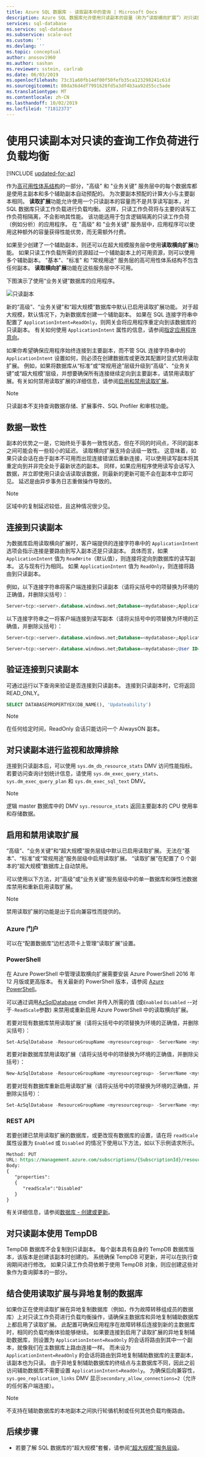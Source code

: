```yaml
---
title: Azure SQL 数据库 - 读取副本中的查询 | Microsoft Docs
description: Azure SQL 数据库允许使用只读副本的容量（称为“读取横向扩展”）对只读的工作负荷进行负载均衡。
services: sql-database
ms.service: sql-database
ms.subservice: scale-out
ms.custom: ''
ms.devlang: ''
ms.topic: conceptual
author: anosov1960
ms.author: sashan
ms.reviewer: sstein, carlrab
ms.date: 06/03/2019
ms.openlocfilehash: 73c31a60fb14df00f50fefb35ca123298241c61d
ms.sourcegitcommit: 80da36d4df7991628fd5a3df4b3aa92d55cc5ade
ms.translationtype: MT
ms.contentlocale: zh-CN
ms.lasthandoff: 10/02/2019
ms.locfileid: "71812373"
---
```

# <a name="use-read-only-replicas-to-load-balance-read-only-query-workloads"></a>使用只读副本对只读的查询工作负荷进行负载均衡

[!INCLUDE [updated-for-az](../../includes/updated-for-az.md)]

作为[高可用性体系结构](./sql-database-high-availability.md#premium-and-business-critical-service-tier-availability)的一部分，"高级" 和 "业务关键" 服务层中的每个数据库都是使用主副本和多个辅助副本自动预配的。 为次要副本预配的计算大小与主要副本相同。 **读取扩展**功能允许使用一个只读副本的容量而不是共享读写副本，对 SQL 数据库只读工作负载进行负载均衡。 这样，只读工作负荷将与主要的读写工作负荷相隔离，不会影响其性能。 该功能适用于包含逻辑隔离的只读工作负荷（例如分析）的应用程序。 在 "高级" 和 "业务关键" 服务层中，应用程序可以使用这种额外的容量获得性能优势，而无需额外付费。

如果至少创建了一个辅助副本，则还可以在超大规模服务层中使用**读取横向扩展**功能。 如果只读工作负载所需的资源超过一个辅助副本上的可用资源，则可以使用多个辅助副本。 "基本"、"标准" 和 "常规用途" 服务层的高可用性体系结构不包含任何副本。 **读取横向扩展**功能在这些服务层中不可用。

下图演示了使用“业务关键”数据库的应用程序。

![只读副本](media/sql-database-read-scale-out/business-critical-service-tier-read-scale-out.png)

新的“高级”、“业务关键”和“超大规模”数据库中默认已启用读取扩展功能。 对于超大规模，默认情况下，为新数据库创建一个辅助副本。 如果在 SQL 连接字符串中配置了 `ApplicationIntent=ReadOnly`，则网关会将应用程序重定向到该数据库的只读副本。 有关如何使用 `ApplicationIntent` 属性的信息，请参阅[指定应用程序意向](https://docs.microsoft.com/sql/relational-databases/native-client/features/sql-server-native-client-support-for-high-availability-disaster-recovery#specifying-application-intent)。

如果你希望确保应用程序始终连接到主要副本，而不管 SQL 连接字符串中的 `ApplicationIntent` 设置如何，则必须在创建数据库或更改其配置时显式禁用读取扩展。 例如，如果将数据库从“标准”或“常规用途”层级升级到“高级”、“业务关键”或“超大规模”层级，并想要确保所有连接继续定向到主要副本，请禁用读取扩展。有关如何禁用读取扩展的详细信息，请参阅[启用和禁用读取扩展](#enable-and-disable-read-scale-out)。

> [!NOTE]
> 只读副本不支持查询数据存储、扩展事件、SQL Profiler 和审核功能。 

## <a name="data-consistency"></a>数据一致性

副本的优势之一是，它始终处于事务一致性状态，但在不同的时间点，不同的副本之间可能会有一些较小的延迟。 读取横向扩展支持会话级一致性。 这意味着，如果只读会话在由于副本不可用而出现连接错误后重新连接，可以使用读写副本将其重定向到并非完全处于最新状态的副本。 同样，如果应用程序使用读写会话写入数据，并立即使用只读会话读取该数据，则最新的更新可能不会在副本中立即可见。 延迟是由异步事务日志重做操作导致的。

> [!NOTE]
> 区域中的复制延迟较低，且这种情况很少见。

## <a name="connect-to-a-read-only-replica"></a>连接到只读副本

为数据库启用读取横向扩展时，客户端提供的连接字符串中的 `ApplicationIntent` 选项会指示连接是要路由到写入副本还是只读副本。 具体而言，如果 `ApplicationIntent` 值为 `ReadWrite`（默认值），则连接将定向到数据库的读写副本。 这与现有行为相同。 如果 `ApplicationIntent` 值为 `ReadOnly`，则连接将路由到只读副本。

例如，以下连接字符串将客户端连接到只读副本（请将尖括号中的项替换为环境的正确值，并删除尖括号）：

```SQL
Server=tcp:<server>.database.windows.net;Database=<mydatabase>;ApplicationIntent=ReadOnly;User ID=<myLogin>;Password=<myPassword>;Trusted_Connection=False; Encrypt=True;
```

以下连接字符串之一将客户端连接到读写副本（请将尖括号中的项替换为环境的正确值，并删除尖括号）：

```SQL
Server=tcp:<server>.database.windows.net;Database=<mydatabase>;ApplicationIntent=ReadWrite;User ID=<myLogin>;Password=<myPassword>;Trusted_Connection=False; Encrypt=True;

Server=tcp:<server>.database.windows.net;Database=<mydatabase>;User ID=<myLogin>;Password=<myPassword>;Trusted_Connection=False; Encrypt=True;
```

## <a name="verify-that-a-connection-is-to-a-read-only-replica"></a>验证连接到只读副本

可通过运行以下查询来验证是否连接到只读副本。 连接到只读副本时，它将返回 READ_ONLY。

```SQL
SELECT DATABASEPROPERTYEX(DB_NAME(), 'Updateability')
```

> [!NOTE]
> 在任何给定时间，ReadOnly 会话只能访问一个 AlwaysON 副本。

## <a name="monitoring-and-troubleshooting-read-only-replica"></a>对只读副本进行监视和故障排除

连接到只读副本后，可以使用 `sys.dm_db_resource_stats` DMV 访问性能指标。 若要访问查询计划统计信息，请使用 `sys.dm_exec_query_stats`、`sys.dm_exec_query_plan` 和 `sys.dm_exec_sql_text` DMV。

> [!NOTE]
> 逻辑 master 数据库中的 DMV `sys.resource_stats` 返回主要副本的 CPU 使用率和存储数据。


## <a name="enable-and-disable-read-scale-out"></a>启用和禁用读取扩展

“高级”、“业务关键”和“超大规模”服务层级中默认已启用读取扩展。 无法在“基本”、“标准”或“常规用途”服务层级中启用读取扩展。 “读取扩展”在配置了 0 个副本的“超大规模”数据库上自动禁用。 

可以使用以下方法，对“高级”或“业务关键”服务层级中的单一数据库和弹性池数据库禁用和重新启用读取扩展。

> [!NOTE]
> 禁用读取扩展的功能是出于后向兼容性而提供的。

### <a name="azure-portal"></a>Azure 门户

可以在“配置数据库”边栏选项卡上管理“读取扩展”设置。 

### <a name="powershell"></a>PowerShell

在 Azure PowerShell 中管理读取横向扩展需要安装 Azure PowerShell 2016 年 12 月版或更高版本。 有关最新的 PowerShell 版本，请参阅 [Azure PowerShell](https://docs.microsoft.com/powershell/azure/install-az-ps)。

可以通过调用[AzSqlDatabase](/powershell/module/az.sql/set-azsqldatabase) cmdlet 并传入所需的值 (或`Enabled` `Disabled` --对于`-ReadScale`参数) 来禁用或重新启用 Azure PowerShell 中的读取横向扩展。 

若要对现有数据库禁用读取扩展（请将尖括号中的项替换为环境的正确值，并删除尖括号）：

```powershell
Set-AzSqlDatabase -ResourceGroupName <myresourcegroup> -ServerName <myserver> -DatabaseName <mydatabase> -ReadScale Disabled
```
若要对新数据库禁用读取扩展（请将尖括号中的项替换为环境的正确值，并删除尖括号）：

```powershell
New-AzSqlDatabase -ResourceGroupName <myresourcegroup> -ServerName <myserver> -DatabaseName <mydatabase> -ReadScale Disabled -Edition Premium
```

若要对现有数据库重新启用读取扩展（请将尖括号中的项替换为环境的正确值，并删除尖括号）：

```powershell
Set-AzSqlDatabase -ResourceGroupName <myresourcegroup> -ServerName <myserver> -DatabaseName <mydatabase> -ReadScale Enabled
```

### <a name="rest-api"></a>REST API

若要创建已禁用读取扩展的数据库，或更改现有数据库的设置，请在将 `readScale` 属性设置为 `Enabled` 或 `Disabled` 的情况下使用以下方法，如以下示例请求所示。

```rest
Method: PUT
URL: https://management.azure.com/subscriptions/{SubscriptionId}/resourceGroups/{GroupName}/providers/Microsoft.Sql/servers/{ServerName}/databases/{DatabaseName}?api-version= 2014-04-01-preview
Body:
{
   "properties":
   {
      "readScale":"Disabled"
   }
}
```

有关详细信息，请参阅[数据库 - 创建或更新](https://docs.microsoft.com/rest/api/sql/databases/createorupdate)。

## <a name="using-tempdb-on-read-only-replica"></a>对只读副本使用 TempDB

TempDB 数据库不会复制到只读副本。 每个副本具有自身的 TempDB 数据库版本，该版本是创建该副本时创建的。 系统确保 TempDB 可更新，并可以在执行查询期间进行修改。 如果只读工作负荷依赖于使用 TempDB 对象，则应创建这些对象作为查询脚本的一部分。 

## <a name="using-read-scale-out-with-geo-replicated-databases"></a>结合使用读取扩展与异地复制的数据库

如果你正在使用读取扩展在异地复制数据库（例如，作为故障转移组成员的数据库）上对只读工作负荷进行负载均衡操作，请确保主数据库和异地复制辅助数据库上都启用了读取扩展。 此配置可确保应用程序在故障转移后连接到新的主数据库时，相同的负载均衡体验能够继续。 如果要连接到启用了读取扩展的异地复制辅助数据库，则设置为 `ApplicationIntent=ReadOnly` 的会话将路由到其中一个副本，就像我们在主数据库上路由连接一样。  而未设为 `ApplicationIntent=ReadOnly` 的会话将路由到异地复制辅助数据库的主要副本，该副本也为只读。 由于异地复制辅助数据库的终结点与主数据库不同，因此之前访问辅助数据库不需要设置 `ApplicationIntent=ReadOnly`。 为确保后向兼容性，`sys.geo_replication_links` DMV 显示`secondary_allow_connections=2`（允许的任何客户端连接）。

> [!NOTE]
> 不支持在辅助数据库的本地副本之间执行轮循机制或任何其他负载均衡路由。

## <a name="next-steps"></a>后续步骤

- 若要了解 SQL 数据库的“超大规模”套餐，请参阅[“超大规模”服务层级](./sql-database-service-tier-hyperscale.md)。

